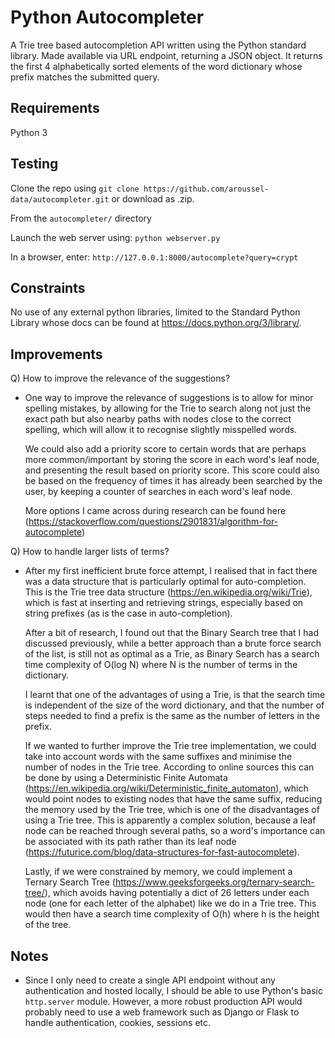 # Python Autocompleter
A Trie tree based autocompletion API written using the Python standard library. Made available via URL
endpoint, returning a JSON object. It returns the first 4 alphabetically sorted elements of the word
dictionary whose prefix matches the submitted query.

## Requirements
Python 3

## Testing
Clone the repo using `git clone https://github.com/aroussel-data/autocompleter.git` or download as .zip.

From the `autocompleter/` directory

Launch the web server using: `python webserver.py`

In a browser, enter: `http://127.0.0.1:8000/autocomplete?query=crypt`

## Constraints
No use of any external python libraries, limited to the Standard Python Library whose
docs can be found at https://docs.python.org/3/library/.

## Improvements
Q) How to improve the relevance of the suggestions?

- One way to improve the relevance of suggestions is to allow for minor spelling mistakes, by allowing
  for the Trie to search along not just the exact path but also nearby paths with nodes close to the
  correct spelling, which will allow it to recognise slightly misspelled words.
  
  We could also add a priority score to certain words that are perhaps more common/important by storing 
  the score in each word's leaf node, and presenting the result based on priority score. This score 
  could also be based on the frequency of times it has already been searched by the user, by keeping 
  a counter of searches in each word's leaf node.
  
  More options I came across during research can be found here 
  (https://stackoverflow.com/questions/2901831/algorithm-for-autocomplete)

Q) How to handle larger lists of terms?

- After my first inefficient brute force attempt, I realised that in fact there was a data structure that
  is particularly optimal for auto-completion. This is the Trie tree data structure 
  (https://en.wikipedia.org/wiki/Trie), which is fast at inserting and retrieving strings, especially based on string 
  prefixes (as is the case in auto-completion).
  
  After a bit of research, I found out that the Binary Search tree that I had discussed previously, while
  a better approach than a brute force search of the list, is still not as optimal as a Trie, as Binary Search
  has a search time complexity of O(log N) where N is the number of terms in the dictionary.

  I learnt that one of the advantages of using a Trie, is that the search time is independent of the size of the
  word dictionary, and that the number of steps needed to find a prefix is the same as the number of
  letters in the prefix.
  
  If we wanted to further improve the Trie tree implementation, we could take into account words with
  the same suffixes and minimise the number of nodes in the Trie tree. According to online sources this can
  be done by using a Deterministic Finite Automata (https://en.wikipedia.org/wiki/Deterministic_finite_automaton), 
  which would point nodes to existing nodes that have the same suffix, reducing the memory
  used by the Trie tree, which is one of the disadvantages of using a Trie tree.
  This is apparently a complex solution, because a leaf node can be reached through several paths, so a
  word's importance can be associated with its path rather than its leaf node
  (https://futurice.com/blog/data-structures-for-fast-autocomplete).
  
  Lastly, if we were constrained by memory, we could implement a Ternary Search Tree 
  (https://www.geeksforgeeks.org/ternary-search-tree/), which avoids having potentially a dict of 26
  letters under each node (one for each letter of the alphabet) like we do in a Trie tree. This would
  then have a search time complexity of O(h) where h is the height of the tree.
  
## Notes

- Since I only need to create a single API endpoint without any authentication and hosted locally, I should be able to
  use Python's basic `http.server` module. However, a more robust production API would probably need to use a web 
  framework such as Django or Flask to handle authentication, cookies, sessions etc.
